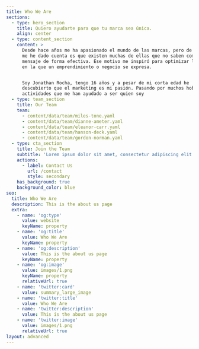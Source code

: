 ```yaml
---
title: Who We Are
sections:
  - type: hero_section
    title: Quiero ayudarte para que tu marca sea única.
    align: center
  - type: content_section
    content: >
      Desde hace años me ha apasionado el mundo de las marcas, pero de algo que
      me he dado cuenta es que existen muchas de ellas que no saben como dar su
      mensaje de forma efectiva. Ese motivo me inspiró para optimizar la manera
      en la que un emprendimiento o negocio se expresa.


      Soy Jonathan Rocha, tengo 16 años y a pesar de mi corta edad he
      descubierto que el marketing es mi pasión. Pasando por muchos hobbies y
      actividades que me han ayudado a ser quien soy
  - type: team_section
    title: Our Team
    team:
      - content/data/team/miles-tone.yaml
      - content/data/team/dianne-ameter.yaml
      - content/data/team/eleanor-carr.yaml
      - content/data/team/hanson-deck.yaml
      - content/data/team/gordon-norman.yaml
  - type: cta_section
    title: Join the Team
    subtitle: 'Lorem ipsum dolor sit amet, consectetur adipiscing elit.'
    actions:
      - label: Contact Us
        url: /contact
        style: secondary
    has_background: true
    background_color: blue
seo:
  title: Who We Are
  description: This is the about us page
  extra:
    - name: 'og:type'
      value: website
      keyName: property
    - name: 'og:title'
      value: Who We Are
      keyName: property
    - name: 'og:description'
      value: This is the about us page
      keyName: property
    - name: 'og:image'
      value: images/1.png
      keyName: property
      relativeUrl: true
    - name: 'twitter:card'
      value: summary_large_image
    - name: 'twitter:title'
      value: Who We Are
    - name: 'twitter:description'
      value: This is the about us page
    - name: 'twitter:image'
      value: images/1.png
      relativeUrl: true
layout: advanced
---
```

